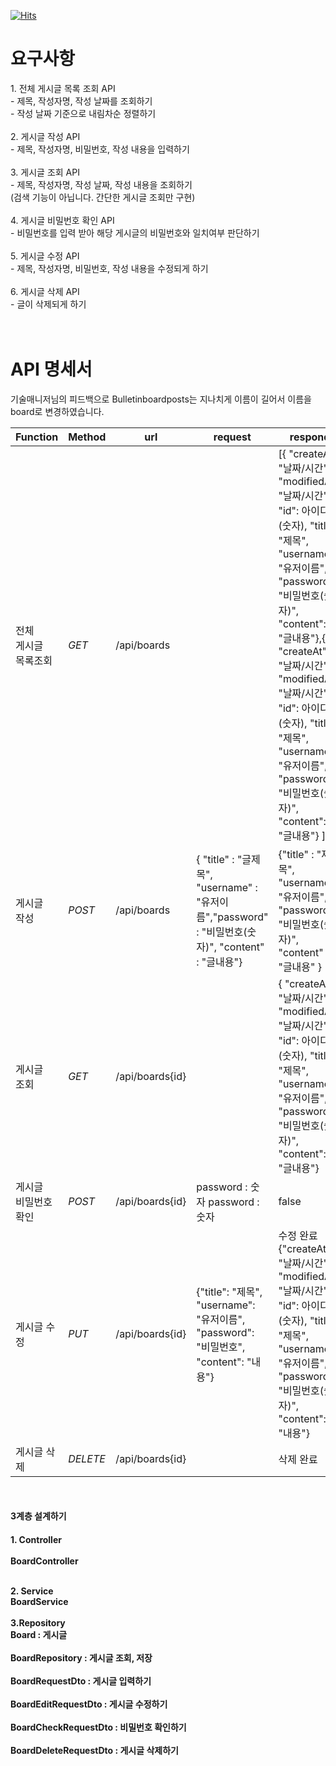  [![Hits](https://hits.seeyoufarm.com/api/count/incr/badge.svg?url=https://github.com/BaekDoosan-maker/Doosan.git)](https://hits.seeyoufarm.com)      
<h1>요구사항</h1>
1. 전체 게시글 목록 조회 API <br>
- 제목, 작성자명, 작성 날짜를 조회하기  <br>
- 작성 날짜 기준으로 내림차순 정렬하기   <br>
<br>
2. 게시글 작성 API<br>
- 제목, 작성자명, 비밀번호, 작성 내용을 입력하기  <br>
<br>
3. 게시글 조회 API<br>
- 제목, 작성자명, 작성 날짜, 작성 내용을 조회하기   <br>
 (검색 기능이 아닙니다. 간단한 게시글 조회만 구현)  <br>
 <br>
4. 게시글 비밀번호 확인 API <br>
- 비밀번호를 입력 받아 해당 게시글의 비밀번호와 일치여부 판단하기  <br>
<br>
5. 게시글 수정 API<br>
- 제목, 작성자명, 비밀번호, 작성 내용을 수정되게 하기  <br>
<br>
6. 게시글 삭제 API<br>
- 글이 삭제되게 하기  <br>
<br>
<br>
 <h1>API 명세서</h1> 기술매니저님의 피드백으로 Bulletinboardposts는 지나치게 이름이 길어서 이름을 board로 변경하였습니다.

|Function|Method|url|request|respond|
|---|---|---|---|---|
|전체<br> 게시글<br> 목록조회|*GET*|/api/boards||[{ "createAt": "날짜/시간", "modifiedAt": "날짜/시간", "id": 아이디(숫자), "title": "제목", "username": "유저이름", "password": "비밀번호(숫자)", "content": "글내용"},{ "createAt": "날짜/시간", "modifiedAt": "날짜/시간", "id": 아이디(숫자), "title": "제목", "username": "유저이름", "password": "비밀번호(숫자)", "content": "글내용"} ]|
|게시글<br>  작성|*POST*|/api/boards |{ "title" : "글제목", "username" : "유저이름","password" : "비밀번호(숫자)", "content" : "글내용"}  |{"title" : "제목", "username" : "유저이름", "password" : "비밀번호(숫자)", "content" : "글내용" } |
|게시글<br>  조회|*GET*|/api/boards{id}||{ "createAt": "날짜/시간", "modifiedAt": "날짜/시간", "id": 아이디(숫자), "title": "제목", "username": "유저이름", "password": "비밀번호(숫자)", "content": "글내용"}|
|게시글<br>  비밀번호<br>  확인|*POST*|/api/boards{id}|password : 숫자 password : 숫자|false|
|게시글 수정|*PUT*|/api/boards{id}|{"title": "제목", "username": "유저이름", "password": "비밀번호", "content": "내용"}|수정 완료 {"createAt": "날짜/시간", "modifiedAt": "날짜/시간", "id": 아이디(숫자), "title": "제목", "username": "유저이름", "password": "비밀번호(숫자)", "content": "내용"}|
|게시글 삭제|*DELETE*|/api/boards{id}||삭제 완료| <br>
 <br> 
 
 <h4>3계층 설계하기 <h4>
1. Controller <br>
<br>BoardController

<br>2. Service <br>
BoardService
<br>
<br>3.Repository<br>
Board : 게시글 <br>
<br>BoardRepository : 게시글 조회, 저장 <br>
<br>BoardRequestDto : 게시글 입력하기 <br>
<br>BoardEditRequestDto : 게시글 수정하기  <br>
<br>BoardCheckRequestDto : 비밀번호 확인하기 <br>
<br>BoardDeleteRequestDto : 게시글 삭제하기 <br>
